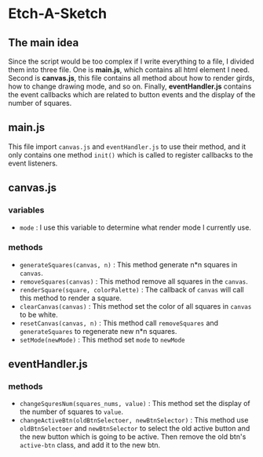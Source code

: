 # Etch-A-Sketch

## The main idea
Since the script would be too complex if I write everything to a file, I divided them into three file.
One is **main.js**, which contains all html element I need.
Second is **canvas.js**, this file contains all method about how to render girds, how to change drawing mode, and so on.
Finally, **eventHandler.js** contains the event callbacks which are related to button events and the display of the number of squares.

## **main.js**
This file import `canvas.js` and `eventHandler.js` to use their method, and it only contains one method `init()` which is called to register callbacks to the event listeners.

## **canvas.js**
### variables
- `mode`
: I use this variable to determine what render mode I currently use.

### methods
- `generateSquares(canvas, n)` : 
  This method generate n*n squares in `canvas`.
- `removeSquares(canvas)` : 
  This method remove all squares in the `canvas`.
- `renderSquare(square, colorPalette)` : 
  The callback of `canvas` will call this method to render a square.
- `clearCanvas(canvas)` : 
  This method set the color of all squares in `canvas` to be white.
- `resetCanvas(canvas, n)` : 
  This method call `removeSquares` and `generateSquares` to regenerate new n*n squares.
- `setMode(newMode)` : 
  This method set `mode` to `newMode`

## **eventHandler.js**
### methods
- `changeSquresNum(squares_nums, value)` : 
  This method set the display of the number of squares to `value`.
- `changeActiveBtn(oldBtnSelectoer, newBtnSelector)` : 
  This method use `oldBtnSelectoer` and `newBtnSelector` to select the old active button and the new button which is going to be active. Then remove the old btn's `active-btn` class, and add it to the new btn.